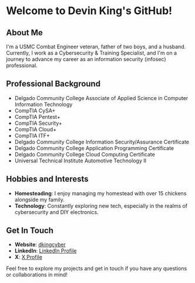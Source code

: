 # Welcome to Devin King's GitHub!

## About Me
I'm a USMC Combat Engineer veteran, father of two boys, and a husband. Currently, I work as a Cybersecurity & Training Specialist, and I'm on a journey to advance my career as an information security (infosec) professional. 

## Professional Background
- Delgado Community College Associate of Applied Science in Computer Information Technology
- CompTIA CySA+
- CompTIA Pentest+
- CompTIA Security+
- CompTIA Cloud+
- CompTIA ITF+
- Delgado Community College Information Security/Assurance Certificate
- Delgado Community College Application Programming Certificate
- Delgado Community College Cloud Computing Certificate
- Universal Technical Institute Automotive Technology II  

## Hobbies and Interests
- **Homesteading**: I enjoy managing my homestead with over 15 chickens alongside my family.
- **Technology**: Constantly exploring new tech, especially in the realms of cybersecurity and DIY electronics.

## Get In Touch
- **Website**: [dkingcyber](http://dkingcyber.github.io)
- **LinkedIn**: [LinkedIn Profile](www.linkedin.com/in/devin-king-72278626b)
- **X**: [X Profile](https://x.com/EvilNetworking)

Feel free to explore my projects and get in touch if you have any questions or collaborations in mind!
